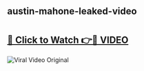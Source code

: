 ## austin-mahone-leaked-video 

# <h2><a href="http://freeplayer.one?title=austin-mahone-leaked-video&ref=21J">🔗 Click to Watch 👉🔴 VIDEO</a></h2>

<a href="http://freeplayer.one?title=austin-mahone-leaked-video&ref=21J" rel="nofollow" data-target="animated-image.originalLink"><img src="https://i.ibb.co.com/xMMVF88/686577567.gif" alt="Viral Video Original" style="max-width: 100%; display: inline-block;" data-target="animated-image.originalImage"></a>

